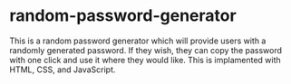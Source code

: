 # random-password-generator

This is a random password generator which will provide users with a randomly generated password. If they wish, they can copy the password with one click and use it where they would like. This is implamented with HTML, CSS, and JavaScript.
